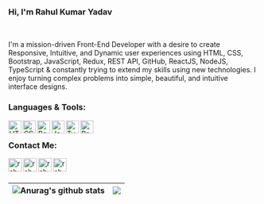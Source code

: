 ### Hi, I'm Rahul Kumar Yadav

<br />

I'm a mission-driven Front-End Developer with a desire to create Responsive, Intuitive, and Dynamic user experiences using HTML, CSS, Bootstrap, JavaScript, Redux, REST API, GitHub, ReactJS, NodeJS, TypeScript & constantly trying to extend my skills using new technologies. I enjoy turning complex problems into simple, beautiful, and intuitive interface designs.

### Languages & Tools:

<a href="https://developer.mozilla.org/en-US/docs/Web/Guide/HTML/HTML5" target="_blank" rel="noopener noreferrer"><img align="left" alt="HTML" width="26px" src="https://res.cloudinary.com/geekysrm/image/upload/v1637358622/html.png" /></a>
<a href="https://developer.mozilla.org/en-US/docs/Web/CSS" target="_blank" rel="noopener noreferrer"><img align="left" alt="CSS" width="26px" src="https://res.cloudinary.com/geekysrm/image/upload/v1637358652/css.png" /></a>
<a href="https://getbootstrap.com/" target="_blank" rel="noopener noreferrer"><img align="left" alt="Bootstrap" width="26px" src="https://brandslogos.com/wp-content/uploads/images/bootstrap-logo.png" /></a>
<a href="https://developer.mozilla.org/en-US/docs/Web/JavaScript" target="_blank" rel="noopener noreferrer"><img align="left" alt="JavaScript" width="26px" src="https://res.cloudinary.com/geekysrm/image/upload/v1637358687/javascript.png" /></a>
<a href="https://www.typescriptlang.org/" target="_blank" rel="noopener noreferrer"><img align="left" alt="TypeScript" width="26px" src="https://upload.wikimedia.org/wikipedia/commons/thumb/4/4c/Typescript_logo_2020.svg/768px-Typescript_logo_2020.svg.png?20221110153201" /></a>
<a href="https://reactjs.org/" target="_blank" rel="noopener noreferrer"><img align="left" alt="ReactJS" width="26px" src="https://res.cloudinary.com/geekysrm/image/upload/v1637358718/react.png" /></a>
</a>

<br />

### Contact Me:

<a href="https://www.linkedin.com/in/rahulkumar-yadav/">
  <img align="left" alt="rahulkumar-yadav's website" width="27px" src="https://cdn2.iconfinder.com/data/icons/social-media-2285/512/1_Linkedin_unofficial_colored_svg-512.png" />
</a>
<a href="https://github.com/rahulkumar-yadav">
  <img align="left" alt="rahulkumar-yadav's GitHub" width="27px" src="https://cdn.pixabay.com/photo/2022/01/30/13/33/github-6980894_1280.png" />
</a>
<a href="https://medium.com/@rahulkumar_yadav">
  <img align="left" alt="rahulkumar-yadav's Medium" width="27px" src="https://cdn2.iconfinder.com/data/icons/social-media-2285/512/1_Medium_colored_svg-512.png" />
</a>
<a href="https://twitter.com/rahulkyadav_22">
  <img align="left" alt="rahulkumar-yadav's Twitter" width="27px" src="https://cdn1.iconfinder.com/data/icons/logotypes/32/twitter-512.png" />
</a>
 <br /> 
 <br />

| <img align="center" src="https://github-readme-stats.vercel.app/api?username=rahulkumar-yadav&theme=default&hide_border=true&include_all_commits=true&count_private=false" alt="Anurag's github stats" /> | <img align="center" src="https://github-readme-stats.vercel.app/api/top-langs/?username=rahulkumar-yadav&theme=default&hide_border=true&include_all_commits=true&count_private=false&layout=compact" /> |
| --------------------------------------------------------------------------------------------------------------------------------------------------------------------------------------------------------- | ------------------------------------------------------------------------------------------------------------------------------------------------------------------------------------------------------- |
